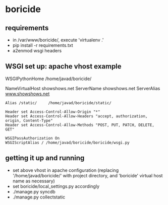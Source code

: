 boricide
========

requirements
--------------
 - in /var/www/boricide/, execute 'virtualenv .'
 - pip install -r requirements.txt
 - a2enmod wsgi headers

WSGI set up: apache vhost example
--------------

WSGIPythonHome /home/javad/boricide/

NameVirtualHost showshows.net
<VirtualHost showshows.net>
    ServerName showshows.net
    ServerAlias www.showshows.net

    Alias /static/     /home/javad/boricide/static/

    Header set Access-Control-Allow-Origin "*"
    Header set Access-Control-Allow-Headers "accept, authorization, origin, Content-Type"
    Header set Access-Control-Allow-Methods "POST, PUT, PATCH, DELETE, GET"

    WSGIPassAuthorization On
    WSGIScriptAlias / /home/javad/boricide/boricide/wsgi.py
</VirtualHost>

getting it up and running
--------------

 - set above vhost in apache configuration (replacing '/home/javad/boricide/' with project directory, and 'boricide' virtual host name as necessary)
 - set boricide/local_settings.py accordingly
 - ./manage.py syncdb
 - ./manage.py collectstatic

